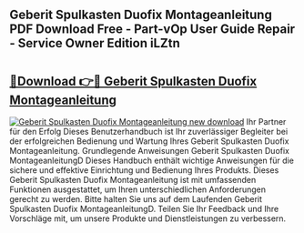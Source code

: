 ## Geberit Spulkasten Duofix Montageanleitung PDF Download Free - Part-vOp User Guide Repair - Service Owner Edition iLZtn

# <h2><a href="http://df6m6y.blite.top/?on=Geberit+Spulkasten+Duofix+Montageanleitung">🔗Download 👉🔴 Geberit Spulkasten Duofix Montageanleitung</a></h2>

[![Geberit Spulkasten Duofix Montageanleitung new download](https://i.imgur.com/lujVjoI.png)](http://df6m6y.blite.top/?on=Geberit+Spulkasten+Duofix+Montageanleitung)
Ihr Partner für den Erfolg Dieses Benutzerhandbuch ist Ihr zuverlässiger Begleiter bei der erfolgreichen Bedienung und Wartung Ihres Geberit Spulkasten Duofix Montageanleitung. Grundlegende Anweisungen Geberit Spulkasten Duofix MontageanleitungD Dieses Handbuch enthält wichtige Anweisungen für die sichere und effektive Einrichtung und Bedienung Ihres Produkts. Dieses Geberit Spulkasten Duofix Montageanleitung ist mit umfassenden Funktionen ausgestattet, um Ihren unterschiedlichen Anforderungen gerecht zu werden. Bitte halten Sie uns auf dem Laufenden Geberit Spulkasten Duofix MontageanleitungD. Teilen Sie Ihr Feedback und Ihre Vorschläge mit, um unsere Produkte und Dienstleistungen zu verbessern.
